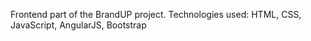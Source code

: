 Frontend part of the BrandUP project. Technologies used: HTML, CSS, JavaScript, AngularJS, Bootstrap
